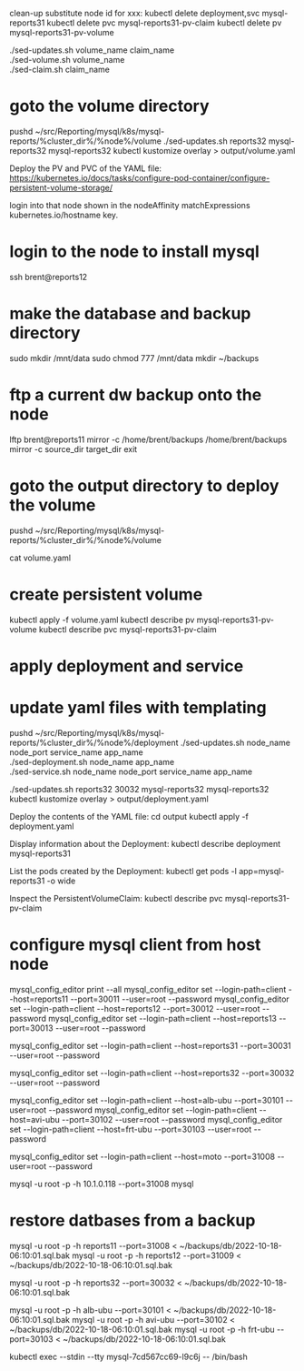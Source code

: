 clean-up
substitute node id for xxx:
kubectl delete deployment,svc mysql-reports31
kubectl delete pvc mysql-reports31-pv-claim
kubectl delete pv mysql-reports31-pv-volume

./sed-updates.sh volume_name claim_name    
./sed-volume.sh volume_name  
./sed-claim.sh claim_name  

# goto the volume directory
pushd ~/src/Reporting/mysql/k8s/mysql-reports/%cluster_dir%/%node%/volume
./sed-updates.sh reports32 mysql-reports32 mysql-reports32
kubectl kustomize overlay > output/volume.yaml

Deploy the PV and PVC of the YAML file:
https://kubernetes.io/docs/tasks/configure-pod-container/configure-persistent-volume-storage/

login into that node shown in the nodeAffinity matchExpressions kubernetes.io/hostname key.
# login to the node to install mysql 
ssh brent@reports12
# make the database and backup directory
sudo mkdir /mnt/data
sudo chmod 777 /mnt/data
mkdir ~/backups

# ftp a current dw backup onto the node
lftp brent@reports11
mirror -c /home/brent/backups /home/brent/backups
mirror -c source_dir target_dir
exit

# goto the output directory to deploy the volume
pushd ~/src/Reporting/mysql/k8s/mysql-reports/%cluster_dir%/%node%/volume

cat volume.yaml

<!-- https://medium.com/@bingorabbit/tmux-propagate-to-all-panes-9d2bfb969f01 -->
# create persistent volume
kubectl apply -f volume.yaml
kubectl describe pv mysql-reports31-pv-volume
kubectl describe pvc mysql-reports31-pv-claim

# apply deployment and service

# update yaml files with templating
pushd ~/src/Reporting/mysql/k8s/mysql-reports/%cluster_dir%/%node%/deployment
./sed-updates.sh node_name node_port service_name app_name    
./sed-deployment.sh node_name app_name  
./sed-service.sh node_name node_port service_name app_name 

./sed-updates.sh reports32 30032 mysql-reports32 mysql-reports32
kubectl kustomize overlay > output/deployment.yaml

Deploy the contents of the YAML file:
cd output
kubectl apply -f deployment.yaml

Display information about the Deployment:
kubectl describe deployment mysql-reports31

List the pods created by the Deployment:
kubectl get pods -l app=mysql-reports31 -o wide

Inspect the PersistentVolumeClaim:
kubectl describe pvc mysql-reports31-pv-claim

# configure mysql client from host node
mysql_config_editor print --all
mysql_config_editor set --login-path=client --host=reports11 --port=30011 --user=root --password 
mysql_config_editor set --login-path=client --host=reports12 --port=30012 --user=root --password 
mysql_config_editor set --login-path=client --host=reports13 --port=30013 --user=root --password 

mysql_config_editor set --login-path=client --host=reports31 --port=30031 --user=root --password 

mysql_config_editor set --login-path=client --host=reports32 --port=30032 --user=root --password 


mysql_config_editor set --login-path=client --host=alb-ubu --port=30101 --user=root --password 
mysql_config_editor set --login-path=client --host=avi-ubu --port=30102 --user=root --password 
mysql_config_editor set --login-path=client --host=frt-ubu --port=30103 --user=root --password 

mysql_config_editor set --login-path=client --host=moto --port=31008 --user=root --password 

mysql -u root -p -h 10.1.0.118 --port=31008
mysql

# restore datbases from a backup
mysql -u root -p -h reports11 --port=31008 < ~/backups/db/2022-10-18-06:10:01.sql.bak
mysql -u root -p -h reports12 --port=31009 < ~/backups/db/2022-10-18-06:10:01.sql.bak

mysql -u root -p -h reports32 --port=30032 < ~/backups/db/2022-10-18-06:10:01.sql.bak

mysql -u root -p -h alb-ubu --port=30101 < ~/backups/db/2022-10-18-06:10:01.sql.bak
mysql -u root -p -h avi-ubu --port=30102 < ~/backups/db/2022-10-18-06:10:01.sql.bak
mysql -u root -p -h frt-ubu --port=30103 < ~/backups/db/2022-10-18-06:10:01.sql.bak


kubectl exec --stdin --tty mysql-7cd567cc69-l9c6j -- /bin/bash










